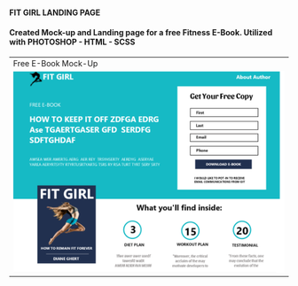 #### FIT GIRL LANDING PAGE
#### Created Mock-up and Landing page for a free Fitness E-Book. Utilized with PHOTOSHOP - HTML - SCSS
<table>
  <tr>
    <td>Free E-Book Mock-Up</td>
  </tr>
  <tr>
    <td><img src="img/mock-up.png" width=500 ></td>
  </tr>
 </table>